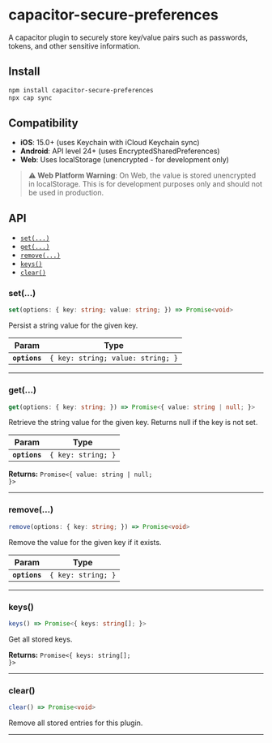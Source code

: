 # capacitor-secure-preferences

A capacitor plugin to securely store key/value pairs such as passwords, tokens, and other sensitive information.

## Install

```bash
npm install capacitor-secure-preferences
npx cap sync
```

## Compatibility

- **iOS**: 15.0+ (uses Keychain with iCloud Keychain sync)
- **Android**: API level 24+ (uses EncryptedSharedPreferences)
- **Web**: Uses localStorage (unencrypted - for development only)

> **⚠️ Web Platform Warning**: On Web, the value is stored unencrypted in localStorage. This is for development purposes only and should not be used in production.

## API

<docgen-index>

* [`set(...)`](#set)
* [`get(...)`](#get)
* [`remove(...)`](#remove)
* [`keys()`](#keys)
* [`clear()`](#clear)

</docgen-index>

<docgen-api>
<!--Update the source file JSDoc comments and rerun docgen to update the docs below-->

### set(...)

```typescript
set(options: { key: string; value: string; }) => Promise<void>
```

Persist a string value for the given key.

| Param         | Type                                         |
| ------------- | -------------------------------------------- |
| **`options`** | <code>{ key: string; value: string; }</code> |

--------------------


### get(...)

```typescript
get(options: { key: string; }) => Promise<{ value: string | null; }>
```

Retrieve the string value for the given key.
Returns null if the key is not set.

| Param         | Type                          |
| ------------- | ----------------------------- |
| **`options`** | <code>{ key: string; }</code> |

**Returns:** <code>Promise&lt;{ value: string | null; }&gt;</code>

--------------------


### remove(...)

```typescript
remove(options: { key: string; }) => Promise<void>
```

Remove the value for the given key if it exists.

| Param         | Type                          |
| ------------- | ----------------------------- |
| **`options`** | <code>{ key: string; }</code> |

--------------------


### keys()

```typescript
keys() => Promise<{ keys: string[]; }>
```

Get all stored keys.

**Returns:** <code>Promise&lt;{ keys: string[]; }&gt;</code>

--------------------


### clear()

```typescript
clear() => Promise<void>
```

Remove all stored entries for this plugin.

--------------------

</docgen-api>
